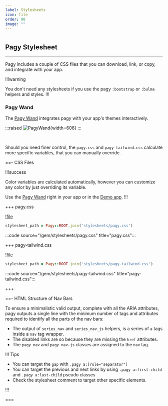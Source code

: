 ```yaml
---
label: Stylesheets
icon: file
order: 90
image: ""
---
```


# 

## Pagy Stylesheet

---
Pagy includes a couple of CSS files that you can download, link, or copy, and integrate with your app.

!!!warning

You don't need any stylesheets if you use the pagy `:bootstrap` or `:bulma` helpers and styles.
!!!

### Pagy Wand

The [Pagy Wand](../sandbox/dev_tools/#pagy-wand) integrates pagy with your app's themes interactively. 

:::raised
![PagyWand](../assets/images/dev-tools.png){width=606}
:::

<br>

Should you need finer control, the `pagy.css` and `pagy-tailwind.css` calculate more specific variables, that you can manually override.

==- CSS Files

!!!success

Color variables are calculated automatically, however you can customize any color by just overriding its variable.

Use the [Pagy Wand](#pagy-wand) right in your app or in the [Demo app](../sandbox/playground#demo-app).
!!!

+++ pagy.css

[!file](../gem/stylesheets/pagy.css)

```ruby 
stylesheet_path = Pagy::ROOT.join('stylesheets/pagy.css')
```

:::code source="/gem/stylesheets/pagy.css" title="pagy.css":::

+++ pagy-tailwind.css

[!file](../gem/stylesheets/pagy-tailwind.css)

```ruby 
stylesheet_path = Pagy::ROOT.join('stylesheets/pagy-tailwind.css')
```

:::code source="/gem/stylesheets/pagy-tailwind.css" title="pagy-tailwind.css":::

+++

==-  HTML Structure of Nav Bars

To ensure a minimalistic valid output, complete with all the ARIA attributes, pagy outputs a single line with the minimum number of tags
and attributes required to identify all the parts of the nav bars:

- The output of `series_nav` and `series_nav_js` helpers, is a series of `a` tags inside a `nav` tag wrapper.
- The disabled links are so because they are missing the `href` attributes.
- The `pagy nav` and `pagy nav-js` classes are assigned to the `nav` tag.

!!! Tips

- You can target the `gap` with `.pagy a:[role="separator"]`
- You can target the previous and next links by using `.pagy a:first-child` and `.pagy a:last-child` pseudo classes
- Check the stylesheet comment to target other specific elements.

!!!

===

